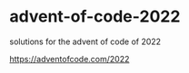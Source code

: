 # advent-of-code-2022

solutions for the advent of code of 2022

https://adventofcode.com/2022

<!--- advent_readme_stars table --->